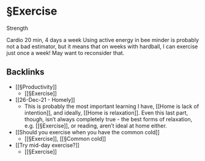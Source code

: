 # §Exercise
Strength

Cardio
	20 min, 4 days a week
	Using active energy in bee minder is probably not a bad estimator, but it means that on weeks with hardball, I can exercise just once a week! May want to reconsider that.

## Backlinks
* [[§Productivity]]
	* [[§Exercise]]
* [[26-Dec-21 - Homely]]
	* This is probably the most important learning I have, [[Home is lack of intention]], and ideally, [[Home is relaxation]]. Even this last part, though, isn’t always completely true - the best forms of relaxation, e.g. [[§Exercise]], or reading, aren’t ideal at home either.
* [[Should you exercise when you have the common cold]]
	* [[§Exercise]], [[§Common cold]]
* [[Try mid-day exercise?]]
	* [[§Exercise]]

<!-- {BearID:D5BC3C70-8C2F-4BA9-88CB-137FD0BCF45A-18484-00002447AC73D2FE} -->
